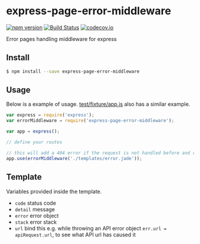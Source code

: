 # express-page-error-middleware
[![npm version](https://badge.fury.io/js/express-page-error-middleware.svg)](https://www.npmjs.com/package/express-page-error-middleware) [![Build Status](https://travis-ci.org/Tickaroo/express-page-error-middleware.svg?branch=master)](https://travis-ci.org/Tickaroo/express-page-error-middleware) [![codecov.io](https://codecov.io/github/Tickaroo/express-page-error-middleware/coverage.svg?branch=master)](https://codecov.io/github/Tickaroo/express-page-error-middleware?branch=master)

Error pages handling middleware for express

## Install

```bash
$ npm install --save express-page-error-middleware
```

## Usage

Below is a example of usage. [test/fixture/app.js](https://github.com/tickaroo/express-page-error-middleware/blob/master/test/fixture/app.js) also has a similar example.

```javascript
var express = require('express');
var errorMiddleware = require('express-page-error-middleware');

var app = express();

// define your routes

// this will add a 404 error if the request is not handled before and render an error page
app.use(errorMiddleware('./templates/error.jade'));
```

## Template

Variables provided inside the template.

- `code` status code
- `detail` message
- `error` error object
- `stack` error stack
- `url` bind this e.g. while throwing an API error object `err.url = apiRequest.url`, to see what API url has caused it
